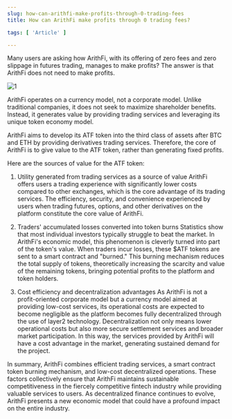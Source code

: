 ```yaml
---
slug: how-can-arithfi-make-profits-through-0-trading-fees
title: How can ArithFi make profits through 0 trading fees?

tags: [ 'Article' ]

---
```


Many users are asking how ArithFi, with its offering of zero fees and zero slippage in futures trading, manages to make
profits? The answer is that ArithFi does not need to make profits.

![1](https://nftstorage.link/ipfs/bafybeihmiievw44gmetqvy2zsonzq33wl64bol4vckpi57rrwyq4kfkrkq)

ArithFi operates on a currency model, not a corporate model. Unlike traditional companies, it does not seek to maximize
shareholder benefits. Instead, it generates value by providing trading services and leveraging its unique token economy
model.

ArithFi aims to develop its ATF token into the third class of assets after BTC and ETH by providing derivatives trading
services. Therefore, the core of ArithFi is to give value to the ATF token, rather than generating fixed profits.

Here are the sources of value for the ATF token:

1. Utility generated from trading services as a source of value
   ArithFi offers users a trading experience with significantly lower costs compared to other exchanges, which is the
   core advantage of its trading services. The efficiency, security, and convenience experienced by users when trading
   futures, options, and other derivatives on the platform constitute the core value of ArithFi.

2. Traders' accumulated losses converted into token burns
   Statistics show that most individual investors typically struggle to beat the market. In ArithFi's economic model,
   this phenomenon is cleverly turned into part of the token's value. When traders incur losses, these $ATF tokens are
   sent to a smart contract and "burned." This burning mechanism reduces the total supply of tokens, theoretically
   increasing the scarcity and value of the remaining tokens, bringing potential profits to the platform and token
   holders.

3. Cost efficiency and decentralization advantages
   As ArithFi is not a profit-oriented corporate model but a currency model aimed at providing low-cost services, its
   operational costs are expected to become negligible as the platform becomes fully decentralized through the use of
   layer2 technology. Decentralization not only means lower operational costs but also more secure settlement services
   and broader market participation. In this way, the services provided by ArithFi will have a cost advantage in the
   market, generating sustained demand for the project.

In summary, ArithFi combines efficient trading services, a smart contract token burning mechanism, and low-cost
decentralized operations. These factors collectively ensure that ArithFi maintains sustainable competitiveness in the
fiercely competitive fintech industry while providing valuable services to users. As decentralized finance continues to
evolve, ArithFi presents a new economic model that could have a profound impact on the entire industry.

